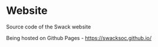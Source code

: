 # Website
Source code of the Swack website

Being hosted on Github Pages - https://swacksoc.github.io/

